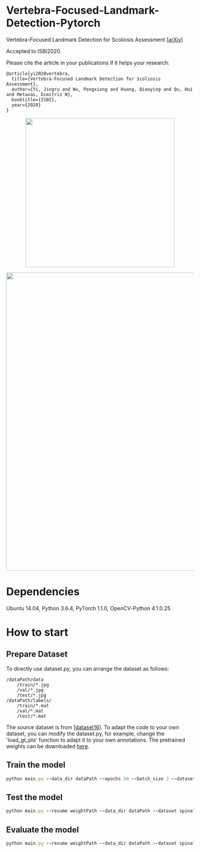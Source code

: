 # Vertebra-Focused-Landmark-Detection-Pytorch
Vertebra-Focused Landmark Detection for Scoliosis Assessment   [[arXiv](https://arxiv.org/pdf/2001.03187.pdf)]

Accepted to ISBI2020.


Please cite the article in your publications if it helps your research:

	@article{yi2020vertebra,
	  title={Vertebra-Focused Landmark Detection for Scoliosis Assessment},
	  author={Yi, Jingru and Wu, Pengxiang and Huang, Qiaoying and Qu, Hui and Metaxas, Dimitris N},
	  booktitle={ISBI},
	  year={2020}
	}


<p align="center">
	<img src="imgs/pic1.png", width="400">
</p>

<p align="center">
	<img src="imgs/pic2.png", width="800">
</p>

# Dependencies
Ubuntu 14.04, Python 3.6.4, PyTorch 1.1.0, OpenCV-Python 4.1.0.25 

# How to start
## Prepare Dataset
To directly use dataset.py, you can arrange the dataset as follows:
```
/dataPath/data
	/train/*.jpg
	/val/*.jpg
	/test/*.jpg
/dataPath/labels/
	/train/*.mat
	/val/*.mat
	/test/*.mat
```
The source dataset is from [[dataset16](http://spineweb.digitalimaginggroup.ca/spineweb/index.php?n=Main.Datasets#Dataset_16.3A_609_spinal_anterior-posterior_x-ray_images)].
To adapt the code to your own dataset, you can modify the dataset.py, for example, change the 'load_gt_pts' function to adapt it to your own annotations. The pretrained weights can be downloaded [here](https://drive.google.com/drive/folders/1LhKnGVE8dUw0nK9_x4vPNY_L7sPY2_aQ?usp=sharing).
	
## Train the model
```ruby
python main.py --data_dir dataPath --epochs 50 --batch_size 2 --dataset spinal --phase train
```

## Test the model
```ruby
python main.py --resume weightPath --data_dir dataPath --dataset spinal  --phase test
```


## Evaluate the model
```ruby
python main.py --resume weightPath --data_dir dataPath --dataset spinal --phase eval
